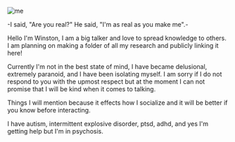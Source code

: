 
![me](https://i.pinimg.com/736x/a6/60/1e/a6601e986386d6044497e4a96e141f1c.jpg)



-I said, "Are you real?" He said, "I'm as real as you make me".-


Hello I'm Winston, I am a big talker and love to spread knowledge to others. I am planning on making a folder of all my research and publicly linking it here! 

Currently I'm not in the best state of mind, I have became delusional, extremely paranoid, and I have been isolating myself. I am sorry if I do not respond to you with the upmost respect but at the moment I can not promise that I will be kind when it comes to talking. 



Things I will mention because it effects how I socialize and it will be better if you know before interacting.

I have autism, intermittent explosive disorder, ptsd, adhd, and yes I'm getting help but I'm in psychosis.
